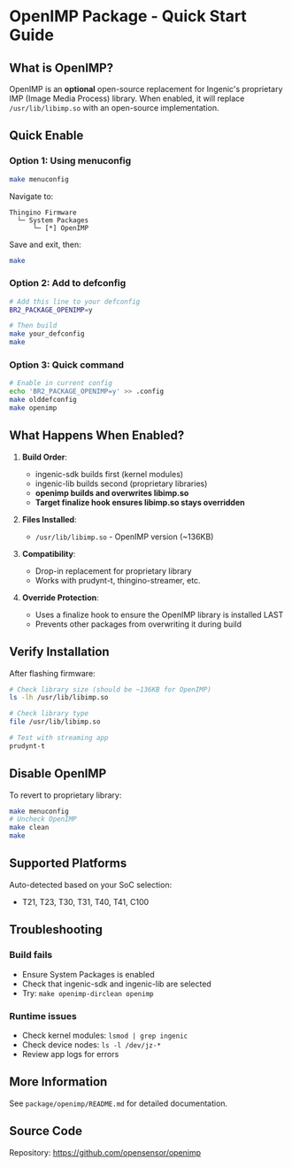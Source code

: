 # OpenIMP Package - Quick Start Guide

## What is OpenIMP?

OpenIMP is an **optional** open-source replacement for Ingenic's proprietary IMP (Image Media Process) library. When enabled, it will replace `/usr/lib/libimp.so` with an open-source implementation.

## Quick Enable

### Option 1: Using menuconfig
```bash
make menuconfig
```
Navigate to:
```
Thingino Firmware
  └─ System Packages
      └─ [*] OpenIMP
```
Save and exit, then:
```bash
make
```

### Option 2: Add to defconfig
```bash
# Add this line to your defconfig
BR2_PACKAGE_OPENIMP=y

# Then build
make your_defconfig
make
```

### Option 3: Quick command
```bash
# Enable in current config
echo 'BR2_PACKAGE_OPENIMP=y' >> .config
make olddefconfig
make openimp
```

## What Happens When Enabled?

1. **Build Order**:
   - ingenic-sdk builds first (kernel modules)
   - ingenic-lib builds second (proprietary libraries)
   - **openimp builds and overwrites libimp.so**
   - **Target finalize hook ensures libimp.so stays overridden**

2. **Files Installed**:
   - `/usr/lib/libimp.so` - OpenIMP version (~136KB)

3. **Compatibility**:
   - Drop-in replacement for proprietary library
   - Works with prudynt-t, thingino-streamer, etc.

4. **Override Protection**:
   - Uses a finalize hook to ensure the OpenIMP library is installed LAST
   - Prevents other packages from overwriting it during build

## Verify Installation

After flashing firmware:
```bash
# Check library size (should be ~136KB for OpenIMP)
ls -lh /usr/lib/libimp.so

# Check library type
file /usr/lib/libimp.so

# Test with streaming app
prudynt-t
```

## Disable OpenIMP

To revert to proprietary library:
```bash
make menuconfig
# Uncheck OpenIMP
make clean
make
```

## Supported Platforms

Auto-detected based on your SoC selection:
- T21, T23, T30, T31, T40, T41, C100

## Troubleshooting

### Build fails
- Ensure System Packages is enabled
- Check that ingenic-sdk and ingenic-lib are selected
- Try: `make openimp-dirclean openimp`

### Runtime issues
- Check kernel modules: `lsmod | grep ingenic`
- Check device nodes: `ls -l /dev/jz-*`
- Review app logs for errors

## More Information

See `package/openimp/README.md` for detailed documentation.

## Source Code

Repository: https://github.com/opensensor/openimp

